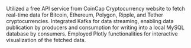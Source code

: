 Utilized a free API service from CoinCap Cryptocurrency website to fetch real-time data for Bitcoin, Ethereum, Polygon, Ripple, and Tether cryptocurrencies.
Integrated Kafka for data streaming, enabling data publication by producers and consumption for writing into a local MySQL database by consumers.
Employed Plotly functionalities for interactive visualization of the fetched data.
